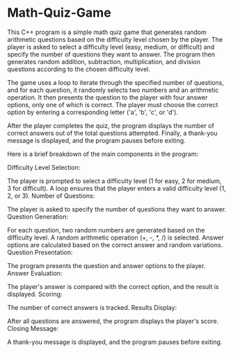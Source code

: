 # Math-Quiz-Game
This C++ program is a simple math quiz game that generates random arithmetic questions based on the difficulty level chosen by the player. The player is asked to select a difficulty level (easy, medium, or difficult) and specify the number of questions they want to answer. The program then generates random addition, subtraction, multiplication, and division questions according to the chosen difficulty level.

The game uses a loop to iterate through the specified number of questions, and for each question, it randomly selects two numbers and an arithmetic operation. It then presents the question to the player with four answer options, only one of which is correct. The player must choose the correct option by entering a corresponding letter ('a', 'b', 'c', or 'd').

After the player completes the quiz, the program displays the number of correct answers out of the total questions attempted. Finally, a thank-you message is displayed, and the program pauses before exiting.

Here is a brief breakdown of the main components in the program:

Difficulty Level Selection:

The player is prompted to select a difficulty level (1 for easy, 2 for medium, 3 for difficult).
A loop ensures that the player enters a valid difficulty level (1, 2, or 3).
Number of Questions:

The player is asked to specify the number of questions they want to answer.
Question Generation:

For each question, two random numbers are generated based on the difficulty level.
A random arithmetic operation (+, -, *, /) is selected.
Answer options are calculated based on the correct answer and random variations.
Question Presentation:

The program presents the question and answer options to the player.
Answer Evaluation:

The player's answer is compared with the correct option, and the result is displayed.
Scoring:

The number of correct answers is tracked.
Results Display:

After all questions are answered, the program displays the player's score.
Closing Message:

A thank-you message is displayed, and the program pauses before exiting.
